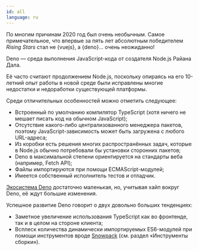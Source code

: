 ```yaml
---
id: all
language: ru
---
```


По многим причинам 2020 год был очень необычным. Самое примечательное, что впервые за пять лет абсолютным победителем _Rising Stars_ стал не {vuejs}, а {deno}... очень неожиданно!

Deno — среда выполнения JavaScript-кода от создателя Node.js Райана Дала.

Её часто считают продолжением Node.js, поскольку опираясь на его 10-летний опыт работы в новой среде были исправлены многие недостатки и недоработки существующей платформы.

Среди отличительных особенностей можно отметить следующее:

- Встроенный по умолчанию компилятор TypeScript (хотя ничего не мешает писать код на обычном JavaScript);
- Отсутствие какого-либо централизованного менеджера пакетов, поэтому JavaScript-зависимость может быть загружена с любого URL-адреса;
- Из коробки есть решения многих распространённых задач, которые в Node.js обычно потребовали бы установки сторонних пакетов;
- Deno в максимальной степени ориентируется на стандарты веба (например, Fetch API);
- Файлы импортируются при помощи ECMAScript-модулей;
- Имеется собственный исполнитель тестов и отладчик.

[Экосистема Deno](https://deno.land/x/) достаточно маленькая, но, учитывая хайп вокруг Deno, её ждут большие изменения.

Успешное развитие Deno говорит о двух довольно больших тенденциях:

- Заметное увеличение использования TypeScript как во фронтенде, так и в целом на стороне клиента;
- Всплеск количества динамически импортируемых ES6-модулей при помощи инструментов вроде [Snowpack](https://www.snowpack.dev/) (см. раздел «Инструменты сборки»).
